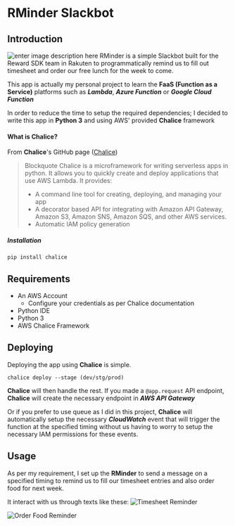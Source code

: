 # RMinder Slackbot

## Introduction
![enter image description here](https://drive.google.com/uc?id=1ly5X_DdmpzGjBDidWT6sAWZtQv4MmGK1)
RMinder is a simple Slackbot built for the Reward SDK team in Rakuten to programmatically remind us to fill out timesheet and order our free lunch for the week to come.

This app is actually my personal project to learn the **FaaS (Function as a Service)** platforms such as ***Lambda***, ***Azure Function*** or ***Google Cloud Function***

In order to reduce the time to setup the required dependencies; I decided to write this app in **Python 3** and using AWS' provided **Chalice** framework

#### What is Chalice?

From **Chalice**'s GitHub page ([Chalice](https://github.com/aws/chalice))
> Blockquote
Chalice is a microframework for writing serverless apps in python. It allows you to quickly create and deploy applications that use AWS Lambda. It provides:
>-  A command line tool for creating, deploying, and managing your app
>-   A decorator based API for integrating with Amazon API Gateway, Amazon S3, Amazon SNS, Amazon SQS, and other AWS services.
>-   Automatic IAM policy generation

##### Installation

    pip install chalice

## Requirements

 - An AWS Account
	 - Configure your credentials as per Chalice documentation
 - Python IDE
 - Python 3
 - AWS Chalice Framework

## Deploying

Deploying the app using **Chalice** is simple.

    chalice deploy --stage (dev/stg/prod)

**Chalice** will then handle the rest. If you made a `@app.request` API endpoint, **Chalice** will create the necessary endpoint in ***AWS API Gateway***

Or if you prefer to use queue as I did in this project, **Chalice** will automatically setup the necessary ***CloudWatch*** event that will trigger the function at the specified timing without us having to worry to setup the necessary IAM permissions for these events.

## Usage
As per my requirement, I set up the **RMinder** to send a message on a specified timing to remind us to fill our timesheet entries and also order food for next week.

It interact with us through texts like these:
![Timesheet Reminder](https://drive.google.com/uc?id=1fgjG-UEBdT_072Z553HvSeg6j7tkC9dW)

![Order Food Reminder](https://drive.google.com/uc?id=1dk8mpqCi3Yu68Acu3uPBdq8ncSLrgHL9)
